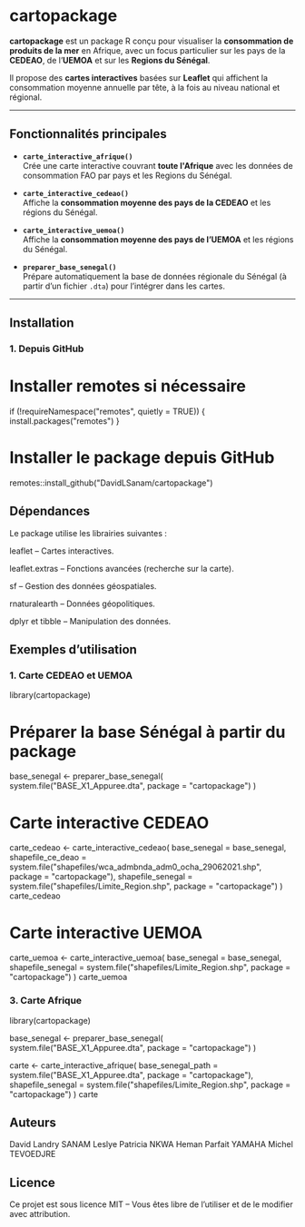 # cartopackage

**cartopackage** est un package R conçu pour visualiser la **consommation de produits de la mer** en Afrique, avec un focus particulier sur les pays de la **CEDEAO**, de l’**UEMOA** et sur les **Regions du Sénégal**.

Il propose des **cartes interactives** basées sur **Leaflet** qui affichent la consommation moyenne annuelle par tête, à la fois au niveau national et régional.

---

## **Fonctionnalités principales**

- **`carte_interactive_afrique()`**  
  Crée une carte interactive couvrant **toute l'Afrique** avec les données de consommation FAO par pays et les Regions du Sénégal.

- **`carte_interactive_cedeao()`**  
  Affiche la **consommation moyenne des pays de la CEDEAO** et les régions du Sénégal.

- **`carte_interactive_uemoa()`**  
  Affiche la **consommation moyenne des pays de l’UEMOA** et les régions du Sénégal.

- **`preparer_base_senegal()`**  
  Prépare automatiquement la base de données régionale du Sénégal (à partir d’un fichier `.dta`) pour l’intégrer dans les cartes.

---

## **Installation**

### **1. Depuis GitHub**

# Installer remotes si nécessaire
if (!requireNamespace("remotes", quietly = TRUE)) {
  install.packages("remotes")
}

# Installer le package depuis GitHub
remotes::install_github("DavidLSanam/cartopackage")



## Dépendances
Le package utilise les librairies suivantes :

leaflet – Cartes interactives.

leaflet.extras – Fonctions avancées (recherche sur la carte).

sf – Gestion des données géospatiales.

rnaturalearth – Données géopolitiques.

dplyr et tibble – Manipulation des données.


## Exemples d’utilisation
### 1. Carte CEDEAO et UEMOA

library(cartopackage)

# Préparer la base Sénégal à partir du package
base_senegal <- preparer_base_senegal(
  system.file("BASE_X1_Appuree.dta", package = "cartopackage")
)

# Carte interactive CEDEAO
carte_cedeao <- carte_interactive_cedeao(
  base_senegal = base_senegal,
  shapefile_ce_deao = system.file("shapefiles/wca_admbnda_adm0_ocha_29062021.shp", package = "cartopackage"),
  shapefile_senegal = system.file("shapefiles/Limite_Region.shp", package = "cartopackage")
)
carte_cedeao


# Carte interactive UEMOA
carte_uemoa <- carte_interactive_uemoa(
  base_senegal = base_senegal,
  shapefile_senegal = system.file("shapefiles/Limite_Region.shp", package = "cartopackage")
)
carte_uemoa

### 3. Carte Afrique

library(cartopackage)

base_senegal <- preparer_base_senegal(
  system.file("BASE_X1_Appuree.dta", package = "cartopackage")
)

carte <- carte_interactive_afrique(
  base_senegal_path = system.file("BASE_X1_Appuree.dta", package = "cartopackage"),
  shapefile_senegal = system.file("shapefiles/Limite_Region.shp", package = "cartopackage")
)
carte



## Auteurs

David Landry SANAM
Leslye Patricia NKWA
Heman Parfait YAMAHA
Michel TEVOEDJRE

## Licence
Ce projet est sous licence MIT – Vous êtes libre de l’utiliser et de le modifier avec attribution.
